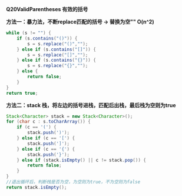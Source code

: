 **Q20ValidParentheses 有效的括号**

**方法一：暴力法，不断replace匹配的括号 -> 替换为空"" O(n^2)**

```java
while (s != "") {
    if (s.contains("()")) {
        s = s.replace("()","");
    } else if (s.contains("[]")) {
        s = s.replace("[]","");
    } else if (s.contains("{}")) {
        s = s.replace("{}","");
    } else {
        return false;
    }
}
return true;
```

**方法二：stack 栈，将左边的括号进栈，匹配后出栈，最后栈为空则为true**

```java
Stack<Character> stack = new Stack<Character>();
for (char c : s.toCharArray()) {
    if (c == '(') {
        stack.push(')');
    } else if (c == '[') {
        stack.push(']');
    } else if (c == '{') {
        stack.push('}');
    } else if (stack.isEmpty() || c != stack.pop()) {
        return false;
    }
}
//退出循环后，判断栈是否为空，为空则为true，不为空则为false
return stack.isEmpty();
```